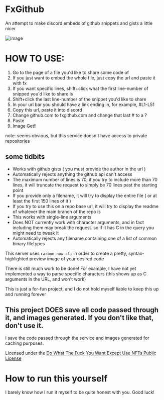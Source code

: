 # FxGithub
An attempt to make discord embeds of github snippets and gists a little nicer

![image](https://github.com/robinuniverse/FxGitHub/assets/12601774/a1cef521-2481-4a2d-86f3-9b7590b0a454)


# HOW TO USE:
1. Go to the page of a file you'd like to share some code of
2. If you just want to embed the whole file, just copy the url and paste it with fx
3. If you want specific lines, shift+click what the first line-number of snipped you'd like to share is
4. Shift+click the last line-number of the snippet you'd like to share
5. In your url bar you should have a link ending in, for example, #L1-L51
6. Copy this url, paste it into discord
7. Change github.com to fxgithub.com and change that last # to a ?
8. Paste
9. Image Get!!

note: seems obvious, but this service doesn't have access to private repositories

## some tidbits
- Works with github gists ( you must provide the author in the url )
- Automatically rejects anything the github api can't access
- The maximum number of lines is 70, if you try to include more than 70 lines, it will truncate the request to simply be 70 lines past the starting point
- If you provide only a filename, it will try to display the entire file ( or at least the first 150 lines of it )
- If you try to use this on a repo base url, it will try to display the readme of whatever the main branch of the repo is
- This works with single-line arguments
- Does NOT currently work with character arguments, and in fact including them may break the request. so if it has C in the query you might need to tweak it
- Automatically rejects any filename containing one of a list of common binary filetypes

This server uses `carbon-now-cli` in order to create a pretty, syntax-highlighted preview image of your desired code

There is still much work to be done! For example, I have not yet implemented a way to parse specific characters (this shows up as C arguments in the URL, and won't work)

This is just a for-fun project, and I do not hold myself liable to keep this up and running forever

## This project DOES save all code passed through it, and images generated. If you don't like that, don't use it.

I save the code passed through the service and images generated for caching purposes. 


Licensed under the [Do What The Fuck You Want Except Use NFTs Public License](https://github.com/robinuniverse/wtfnonpl)

# How to run this yourself
I barely know how I run it myself to be quite honest with you. Good luck!
